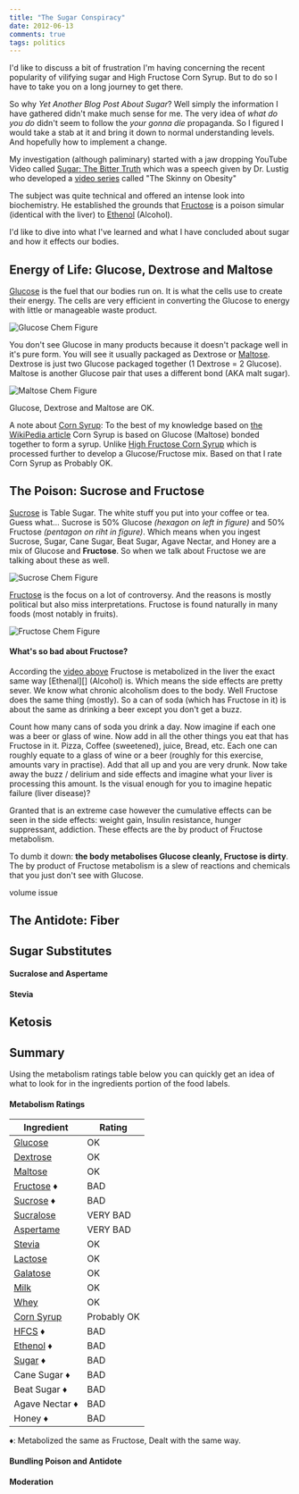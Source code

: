 ```yaml
---
title: "The Sugar Conspiracy"
date: 2012-06-13
comments: true
tags: politics
---
```

I'd like to discuss a bit of frustration I'm having concerning the recent
popularity of vilifying sugar and High Fructose Corn Syrup. But to do so I
have to take you on a long journey to get there.

So why _Yet Another Blog Post About Sugar_? Well simply the information I
have gathered didn't make much sense for me. The very idea of _what do you
do_ didn't seem to follow the _your gonna die_ propaganda. So I figured I
would take a stab at it and bring it down to normal understanding levels.
And hopefully how to implement a change.

My investigation (although paliminary) started with a jaw dropping YouTube
Video called [Sugar: The Bitter Truth][1] which was a speech given by Dr.
Lustig who developed a [video series][2] called "The Skinny on Obesity"

[1]: http://www.youtube.com/watch?v=dBnniua6-oM
[2]: http://www.uctv.tv/skinny-on-obesity

The subject was quite technical and offered an intense look into
biochemistry. He established the grounds that [Fructose][] is a poison
simular (identical with the liver) to [Ethenol][] (Alcohol).

I'd like to dive into what I've learned and what I have concluded about
sugar and how it effects our bodies.

<!-- more -->

## Energy of Life: Glucose, Dextrose and Maltose ##
[Glucose][] is the fuel that our bodies run on. It is what the cells use to
create their energy. The cells are very efficient in converting the Glucose
to energy with little or manageable waste product.

![Glucose Chem Figure][Glucose-img]

You don't see Glucose in many products because it doesn't package well in
it's pure form. You will see it usually packaged as Dextrose or
[Maltose][]. Dextrose is just two Glucose packaged together (1 Dextrose = 2
Glucose). Maltose is another Glucose pair that uses a different bond (AKA
malt sugar).

![Maltose Chem Figure][Maltose-img]

Glucose, Dextrose and Maltose are <span class="ok">OK</span>.

A note about [Corn Syrup][corn-syrup]: To the best of my knowledge based on
[the WikiPedia article][corn-syrup] Corn Syrup is based on Glucose (Maltose)
bonded together to form a syrup. Unlike [High Fructose Corn Syrup][HFCS]
which is processed further to develop a Glucose/Fructose mix. Based on that
I rate Corn Syrup as <span class="probably">Probably OK</span>.

## The Poison: Sucrose and Fructose ##
[Sucrose][] is Table Sugar. The white stuff you put into your coffee or tea.
Guess what... Sucrose is 50% Glucose _(hexagon on left in figure)_ and 50%
Fructose _(pentagon on riht in figure)_. Which means when you ingest
Sucrose, Sugar, Cane Sugar, Beat Sugar, Agave Nectar, and Honey are a mix of
Glucose and **Fructose**. So when we talk about Fructose we are talking
about these as well.

![Sucrose Chem Figure][Sucrose-img]

[Fructose][] is the focus on a lot of controversy. And the reasons is mostly
political but also miss interpretations. Fructose is found naturally in many
foods (most notably in fruits).

![Fructose Chem Figure][Fructose-img]

#### What's so bad about Fructose? ####
According the [video above][1] Fructose is metabolized in the liver the
exact same way [Ethenal][] (Alcohol) is. Which means the side effects are
pretty sever. We know what chronic alcoholism does to the body. Well
Fructose does the same thing (mostly). So a can of soda (which has Fructose
in it) is about the same as drinking a beer except you don't get a buzz.

Count how many cans of soda you drink a day. Now imagine if each one was a
beer or glass of wine. Now add in all the other things you eat that has
Fructose in it. Pizza, Coffee (sweetened), juice, Bread, etc. Each one can
roughly equate to a glass of wine or a beer (roughly for this exercise,
amounts vary in practise). Add that all up and you are very drunk. Now take
away the buzz / delirium and side effects and imagine what your liver is
processing this amount. Is the visual enough for you to imagine hepatic
failure (liver disease)?

Granted that is an extreme case however the cumulative effects can be seen
in the side effects: weight gain, Insulin resistance, hunger suppressant,
addiction. These effects are the by product of Fructose metabolism.

To dumb it down: **the body metabolises Glucose cleanly, Fructose is
dirty**. The by product of Fructose metabolism is a slew of reactions and
chemicals that you just don't see with Glucose.

volume issue

## The Antidote: Fiber ##

## Sugar Substitutes ##

#### Sucralose and Aspertame ####

#### Stevia ####

## Ketosis ##

## Summary ##
Using the metabolism ratings table below you can quickly get an idea of what
to look for in the ingredients portion of the food labels.

#### Metabolism Ratings ####
Ingredient               | Rating |
-------------------------|--------|
[Glucose][]              | <span class="ok">OK</span>
[Dextrose][Glucose]      | <span class="ok">OK</span>
[Maltose][]              | <span class="ok">OK</span>
[Fructose][] &diams;     | <span class="bad">BAD</span>
[Sucrose][] &diams;      | <span class="bad">BAD</span>
[Sucralose][]            | <span class="bad">VERY BAD</span>
[Aspertame][]            | <span class="bad">VERY BAD</span>
[Stevia][]               | <span class="ok">OK</span>
[Lactose][]              | <span class="ok">OK</span>
[Galatose][]             | <span class="ok">OK</span>
[Milk][Lactose]          | <span class="ok">OK</span>
[Whey][Lactose]          | <span class="ok">OK</span>
[Corn Syrup][corn-syrup] | <span class="probably">Probably OK</span>
[HFCS][] &diams;         | <span class="bad">BAD</span>
[Ethenol][] &diams;      | <span class="bad">BAD</span>
[Sugar][Sucrose] &diams; | <span class="bad">BAD</span>
Cane Sugar &diams;       | <span class="bad">BAD</span>
Beat Sugar &diams;       | <span class="bad">BAD</span>
Agave Nectar &diams;     | <span class="bad">BAD</span>
Honey &diams;            | <span class="bad">BAD</span>

&diams;: Metabolized the same as Fructose, Dealt with the same way.

#### Bundling Poison and Antidote ####

#### Moderation ####

[nytimes]: http://www.nytimes.com/2011/04/17/magazine/mag-17Sugar-t.html?pagewanted=all
[stacks]: http://www.sugarstacks.com/
[corn-syrup]: http://en.wikipedia.org/wiki/Corn_syrup
[Glucose]: http://en.wikipedia.org/wiki/Glucose
[Glucose-img]: http://upload.wikimedia.org/wikipedia/commons/thumb/0/06/Glucose_chain_structure.svg/200px-Glucose_chain_structure.svg.png
[Ethenol]: http://en.wikipedia.org/wiki/Ethanol
[Ethanol-img]: http://upload.wikimedia.org/wikipedia/commons/thumb/3/37/Ethanol-2D-flat.png/320px-Ethanol-2D-flat.png
[Maltose]: http://en.wikipedia.org/wiki/Maltose
[Maltose-img]: http://upload.wikimedia.org/wikipedia/commons/thumb/6/6a/Maltose2.svg/200px-Maltose2.svg.png
[Sucralose]: http://en.wikipedia.org/wiki/Sucralose
[Sucralose-img]: http://upload.wikimedia.org/wikipedia/commons/thumb/a/ae/Sucralose2.svg/200px-Sucralose2.svg.png
[Fructose]: http://en.wikipedia.org/wiki/Fructose
[Fructose-img]: http://upload.wikimedia.org/wikipedia/commons/6/61/D-Fructose_cyclic.png
[Fiber]: http://en.wikipedia.org/wiki/Dietary_fiber
[Galatose]: http://en.wikipedia.org/wiki/Galactose
[Galactose-img]: http://upload.wikimedia.org/wikipedia/commons/thumb/f/fa/Beta-D-Galactopyranose.svg/200px-Beta-D-Galactopyranose.svg.png
[Lactose]: http://en.wikipedia.org/wiki/Lactose
[Lactose-img]: http://upload.wikimedia.org/wikipedia/commons/thumb/6/6b/Beta-D-Lactose.svg/200px-Beta-D-Lactose.svg.png
[Sucrose]: http://en.wikipedia.org/wiki/Sucrose
[Sucrose-img]: http://upload.wikimedia.org/wikipedia/commons/thumb/1/1a/Saccharose2.svg/200px-Saccharose2.svg.png
[Aspertame]: http://en.wikipedia.org/wiki/Aspartame
[Aspertame-img]: http://upload.wikimedia.org/wikipedia/commons/thumb/f/f0/Aspartame.svg/200px-Aspartame.svg.png
[Stevia]: http://en.wikipedia.org/wiki/Stevia
[Stevia-img]: http://upload.wikimedia.org/wikipedia/commons/thumb/2/26/Stevia_rebaudiana_flowers.jpg/236px-Stevia_rebaudiana_flowers.jpg
[Ketosis]: http://en.wikipedia.org/wiki/Ketosis
[grc-health]: http://www.grc.com/health.htm
[Splenda]: http://www.womentowomen.com/healthyweight/splenda.aspx
[corn-syrup]: http://en.wikipedia.org/wiki/Corn_syrup
[HFCS]: http://en.wikipedia.org/wiki/High-fructose_corn_syrup
[HFCS-img]: http://upload.wikimedia.org/wikipedia/commons/thumb/a/aa/D-Fructose_vs._D-Glucose_Structural_Formulae_V.1.svg/200px-D-Fructose_vs._D-Glucose_Structural_Formulae_V.1.svg.png

<!-- vim:set tw=76: -->
